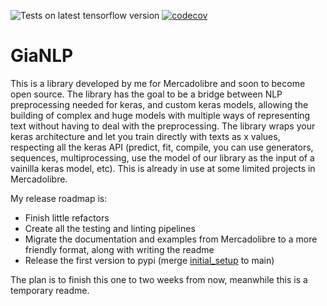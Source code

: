 ![Tests on latest tensorflow version](https://github.com/jian01/GiaNLP/actions/workflows/tests.yml/badge.svg?branch=initial_setup) [![codecov](https://codecov.io/gh/jian01/GiaNLP/branch/initial_setup/graph/badge.svg)](https://codecov.io/gh/jian01/GiaNLP)

# GiaNLP

This is a library developed by me for Mercadolibre and soon to become open source. The library has the goal to be a bridge between NLP preprocessing needed for keras, and custom keras models, allowing the building of complex and huge models with multiple ways of representing text without having to deal with the preprocessing. The library wraps your keras architecture and let you train directly with texts as x values, respecting all the keras API (predict, fit, compile, you can use generators, sequences, multiprocessing, use the model of our library as the input of a vainilla keras model, etc). This is already in use at some limited projects in Mercadolibre.

My release roadmap is:

* Finish little refactors
* Create all the testing and linting pipelines
* Migrate the documentation and examples from Mercadolibre to a more friendly format, along with writing the readme
* Release the first version to pypi (merge [initial_setup](https://github.com/jian01/GiaNLP/tree/initial_setup) to main)

The plan is to finish this one to two weeks from now, meanwhile this is a temporary readme.